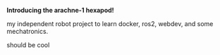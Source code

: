 **Introducing the arachne-1 hexapod!**

my independent robot project to learn docker, ros2, webdev, and some mechatronics. 

should be cool
